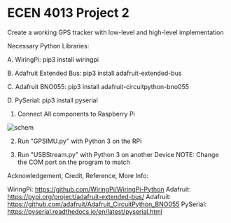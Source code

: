# ECEN 4013 Project 2
 Create a working GPS tracker with low-level and high-level implementation
 
 Necessary Python Libraries:
 
  A.              WiringPi:  pip3 install wiringpi
  
  B. Adafruit Extended Bus:  pip3 install adafruit-extended-bus
  
  C.       Adafruit BNO055:  pip3 install adafruit-circuitpython-bno055
          
  D.              PySerial:  pip3 install pyserial
 
 

1) Connect All components to Raspberry Pi

![schem](https://user-images.githubusercontent.com/111799321/208063677-26a0e5b8-d65e-42d2-a14e-a31de6ad510d.png)

2) Run "GPSIMU.py" with Python 3 on the RPi

3) Run "USBStream.py" with Python 3 on another Device
NOTE: Change the COM port on the program to match



Acknowledgement, Credit, Reference, More Info:

WiringPi: https://github.com/WiringPi/WiringPi-Python
Adafruit: https://pypi.org/project/adafruit-extended-bus/
Adafruit: https://github.com/adafruit/Adafruit_CircuitPython_BNO055
PySerial: https://pyserial.readthedocs.io/en/latest/pyserial.html

